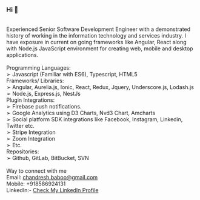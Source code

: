 ### Hi 👋
<br />
Experienced Senior Software Development Engineer with a demonstrated history of working in the information technology and services industry. I have exposure in current on going frameworks like Angular, React along with Node.js JavaScript environment for creating web, mobile and desktop applications.
<br />
<br />
Programming Languages:<br />
➢ Javascript (Familiar with ES6), Typescript, HTML5<br />
Frameworks/ Libraries:<br />
➢ Angular, Aurelia.js, Ionic, React, Redux, Jquery, Underscore.js, Lodash.js<br />
➢ Node.js, Express.js, NestJs<br />
Plugin Integrations:<br />
➢ Firebase push notifications.<br />
➢ Google Analytics using D3 Charts, Nvd3 Chart, Amcharts<br />
➢ Social platform SDK integrations like Facebook, Instagram, Linkedin, Twitter etc.<br />
➢ Stripe Integration<br />
➢ Zoom Integration<br />
➢ Etc.<br />
Repositories:<br />
➢ Github, GitLab, BitBucket, SVN<br />
<br />
Way to connect with me<br />
Email: <a href="mailto:chandresh.baboo@gmail.com">chandresh.baboo@gmail.com</a><br />
Mobile: +918586924131<br />
LinkedIn:- <a href="https://www.linkedin.com/in/chandresh-baboo/" target="_new"> Check My LinkedIn Profile</a><br />
